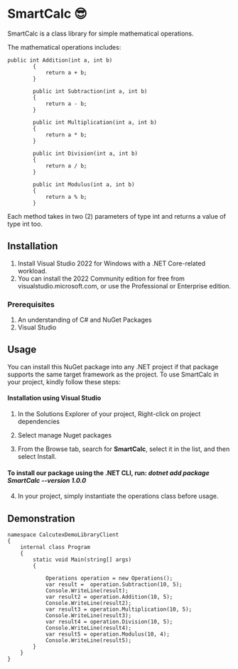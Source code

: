 # SmartCalc 😎
SmartCalc is a class library for simple mathematical operations.

The mathematical operations includes:
```
public int Addition(int a, int b)
        {
            return a + b;
        }

        public int Subtraction(int a, int b)
        {
            return a - b;
        }

        public int Multiplication(int a, int b)
        {
            return a * b;
        }

        public int Division(int a, int b)
        {
            return a / b;
        }

        public int Modulus(int a, int b)
        {
            return a % b;
        }
```
Each method takes in two (2) parameters of type int and returns a value of type int too.


## Installation
1. Install Visual Studio 2022 for Windows with a .NET Core-related workload.
2. You can install the 2022 Community edition for free from visualstudio.microsoft.com, or use the Professional or Enterprise edition.


### Prerequisites
1. An understanding of C# and NuGet Packages
2. Visual Studio


## Usage
You can install this NuGet package into any .NET project if that package supports the same target framework as the project. To use SmartCalc in your project, kindly follow these steps:

#### Installation using Visual Studio
1. In the Solutions Explorer of your project, Right-click on project dependencies 

2. Select manage Nuget packages

3. From the Browse tab, search for **SmartCalc**, select it in the list, and then select Install.

#### To install our package using the .NET CLI, run: *dotnet add package SmartCalc --version 1.0.0* 

4. In your project, simply instantiate the operations class before usage.  


## Demonstration 
```
namespace CalcutexDemoLibraryClient
{
    internal class Program
    {
        static void Main(string[] args)
        {

            Operations operation = new Operations();
            var result =  operation.Subtraction(10, 5);
            Console.WriteLine(result);
            var result2 = operation.Addition(10, 5);
            Console.WriteLine(result2);
            var result3 = operation.Multiplication(10, 5);
            Console.WriteLine(result3);
            var result4 = operation.Division(10, 5);
            Console.WriteLine(result4);
            var result5 = operation.Modulus(10, 4);
            Console.WriteLine(result5);
        }
    }
}
```
